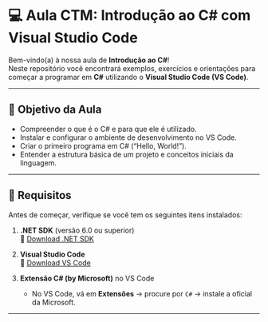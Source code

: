 # 💻 Aula CTM: Introdução ao C# com Visual Studio Code

Bem-vindo(a) à nossa aula de **Introdução ao C#**!  
Neste repositório você encontrará exemplos, exercícios e orientações para começar a programar em **C#** utilizando o **Visual Studio Code (VS Code)**.  

---

## 🎯 Objetivo da Aula

- Compreender o que é o C# e para que ele é utilizado.  
- Instalar e configurar o ambiente de desenvolvimento no VS Code.  
- Criar o primeiro programa em C# (“Hello, World!”).  
- Entender a estrutura básica de um projeto e conceitos iniciais da linguagem.

---

## 🧰 Requisitos

Antes de começar, verifique se você tem os seguintes itens instalados:

1. **.NET SDK** (versão 6.0 ou superior)  
   🔗 [Download .NET SDK](https://dotnet.microsoft.com/download)

2. **Visual Studio Code**  
   🔗 [Download VS Code](https://code.visualstudio.com/)

3. **Extensão C# (by Microsoft)** no VS Code  
   - No VS Code, vá em **Extensões** → procure por `C#` → instale a oficial da Microsoft.

---
